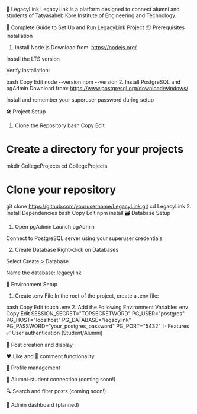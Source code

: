 💼 LegacyLink
LegacyLink is a platform designed to connect alumni and students of Tatyasaheb Kore Institute of Engineering and Technology.

🚀 Complete Guide to Set Up and Run LegacyLink Project
📦 Prerequisites Installation
1. Install Node.js
Download from: https://nodejs.org/

Install the LTS version

Verify installation:

bash
Copy
Edit
node --version
npm --version
2. Install PostgreSQL and pgAdmin
Download from: https://www.postgresql.org/download/windows/

Install and remember your superuser password during setup

🛠️ Project Setup
1. Clone the Repository
bash
Copy
Edit
# Create a directory for your projects
mkdir CollegeProjects
cd CollegeProjects

# Clone your repository
git clone https://github.com/yourusername/LegacyLink.git
cd LegacyLink
2. Install Dependencies
bash
Copy
Edit
npm install
🗃️ Database Setup
1. Open pgAdmin
Launch pgAdmin

Connect to PostgreSQL server using your superuser credentials

2. Create Database
Right-click on Databases

Select Create > Database

Name the database: legacylink

🔐 Environment Setup
1. Create .env File
In the root of the project, create a .env file:

bash
Copy
Edit
touch .env
2. Add the Following Environment Variables
env
Copy
Edit
SESSION_SECRET="TOPSECRETWORD"
PG_USER="postgres"
PG_HOST="localhost"
PG_DATABASE="legacylink"
PG_PASSWORD="your_postgres_password"
PG_PORT="5432"
✨ Features
✅ User authentication (Student/Alumni)

📝 Post creation and display

❤️ Like and 💬 comment functionality

👤 Profile management

📧 Alumni-student connection (coming soon!)

🔍 Search and filter posts (coming soon!)

📂 Admin dashboard (planned)
